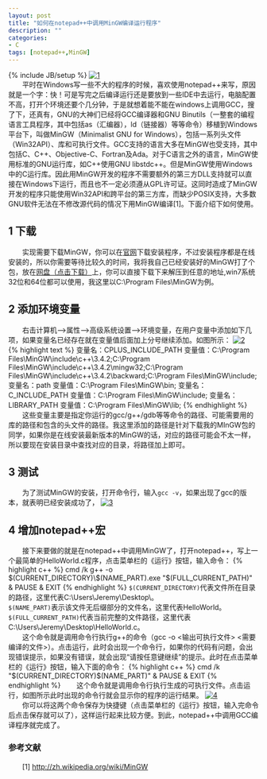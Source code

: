 ```yaml
---
layout: post
title: "如何在notepad++中调用MinGW编译运行程序"
description: ""
categories: 
- C
tags: [notepad++,MinGW]
---
```

{% include JB/setup %}
[![1](http://github-blog.qiniudn.com/2014-08-5-notepad-mingw-1.png-BlogPic) ](http://github-blog.qiniudn.com/2014-08-5-notepad-mingw-1.png)   
　　平时在Windows写一些不大的程序的时候，喜欢使用notepad++来写，原因就是一个字：快！可是写完之后编译运行还是要放到一些IDE中去运行，电脑配置不高，打开个环境还要个几分钟，于是就想着能不能在windows上调用GCC，搜了下，还真有，GNU的大神们已经将GCC编译器和GNU Binutils（一整套的编程语言工具程序，其中包括as（汇编器），ld（链接器）等等命令）移植到Windows平台下，叫做MinGW（Minimalist GNU for Windows），包括一系列头文件（Win32API）、库和可执行文件。GCC支持的语言大多在MinGW也受支持，其中包括C、C++、Objective-C、Fortran及Ada。对于C语言之外的语言，MinGW使用标准的GNU运行库，如C++使用GNU libstdc++。但是MinGW使用Windows中的C运行库。因此用MinGW开发的程序不需要额外的第三方DLL支持就可以直接在Windows下运行，而且也不一定必须遵从GPL许可证。这同时造成了MinGW开发的程序只能使用Win32API和跨平台的第三方库，而缺少POSIX支持，大多数GNU软件无法在不修改源代码的情况下用MinGW编译[1]。下面介绍下如何使用。

## 1 下载 ##
　　实现需要下载MinGW，你可以在[官网](http://www.mingw.org/)下载安装程序，不过安装程序都是在线安装的，所以你需要等待比较久的时间，我将我自己已经安装好的MinGW打了个包，放在[网盘（点击下载）](http://pan.baidu.com/s/1pJCzs1P)上，你可以直接下载下来解压到任意的地址,win7系统32位和64位都可以使用，我这里以C:\Program Files\MinGW为例。
## 2 添加环境变量 ##
　　右击计算机-->属性-->高级系统设置-->环境变量，在用户变量中添加如下几项，如果变量名已经存在就在变量值后面加上分号继续添加。如图所示：
[![2](http://github-blog.qiniudn.com/2014-08-5-notepad-mingw-2.png-BlogPic)  ](http://github-blog.qiniudn.com/2014-08-5-notepad-mingw-2.png)  
{% highlight text %}
变量名：CPLUS_INCLUDE_PATH
变量值：C:\Program Files\MinGW\include\c++\3.4.2;C:\Program Files\MinGW\include\c++\3.4.2\mingw32;C:\Program Files\MinGW\include\c++\3.4.2\backward;C:\Program Files\MinGW\include;
变量名：path
变量值：C:\Program Files\MinGW\bin;
变量名：C_INCLUDE_PATH
变量值：C:\Program Files\MinGW\include;
变量名：LIBRARY_PATH
变量值：C:\Program Files\MinGW\lib;
{% endhighlight %}
　　这些变量主要是指定你运行的gcc/g++/gdb等等命令的路径、可能需要用的库的路径和包含的头文件的路径。我这里添加的路径是针对下载我的MInGW包的同学，如果你是在线安装最新版本的MinGW的话，对应的路径可能会不太一样，所以要现在安装目录中查找对应的目录，将路径加上即可。
## 3 测试 ##
　　为了测试MinGW的安装，打开命令行，输入`gcc -v`，如果出现了gcc的版本，就表明已经安装成功了，
[![3](http://github-blog.qiniudn.com/2014-08-5-notepad-mingw-3.png-BlogPic)  ](http://github-blog.qiniudn.com/2014-08-5-notepad-mingw-3.png)  
## 4 增加notepad++宏 ##
　　接下来要做的就是在notepad++中调用MinGW了，打开notepad++，写上一个最简单的HelloWorld.c程序，点击菜单栏的《运行》按钮，输入命令：
{% highlight c++ %}
cmd /k g++ -o $(CURRENT_DIRECTORY)\$(NAME_PART).exe "$(FULL_CURRENT_PATH)" & PAUSE & EXIT
{% endhighlight %}
`$(CURRENT_DIRECTORY)`代表文件所在目录的路径，这里代表C:\Users\Jeremy\Desktop\。    
`$(NAME_PART)`表示该文件无后缀部分的文件名，这里代表HelloWorld。    
`$(FULL_CURRENT_PATH)`代表当前完整的文件路径，这里代表C:\Users\Jeremy\Desktop\HelloWorld.c。  
　　这个命令就是调用命令行执行g++的命令（gcc -o <输出可执行文件> <需要编译的文件>）。点击运行，此时会出现一个命令行，如果你的代码有问题，会出现错误提示，如果没有错误，就会出现“请按任意键继续”的提示。此时在点击菜单栏的《运行》按钮，输入下面的命令：
{% highlight c++ %}
cmd /k "$(CURRENT_DIRECTORY)\$(NAME_PART)" & PAUSE & EXIT
{% endhighlight %}
　　这个命令就是调用命令行执行生成的可执行文件。点击运行，如图所示此时出现的命令行就会显示你的程序的运行结果。
[![4](http://github-blog.qiniudn.com/2014-08-5-notepad-mingw-4.png-BlogPic) ](http://github-blog.qiniudn.com/2014-08-5-notepad-mingw-4.png)  
　　你可以将这两个命令保存为快捷键（点击菜单栏的《运行》按钮，输入完命令后点击保存就可以了），这样运行起来比较方便。到此，notepad++中调用GCC编译程序就完成了。
### 参考文献
　　[1] [http://zh.wikipedia.org/wiki/MinGW ](http://zh.wikipedia.org/wiki/MinGW)

